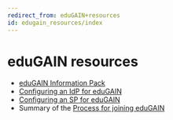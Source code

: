 ```yaml
---
redirect_from: eduGAIN+resources
id: edugain_resources/index
---
```

# eduGAIN resources

*   [eduGAIN Information Pack](edugain_information_pack)
*   [Configuring an IdP for eduGAIN](../identity_providers/configuring_an_idp_for_edugain)
*   [Configuring an SP for eduGAIN](../service_providers/configuring_an_sp_for_edugain)
*   Summary of the [Process for joining eduGAIN](process_for_joining_edugain)
